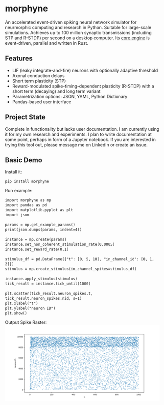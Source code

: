 # morphyne
An accelerated event-driven spiking neural network simulator for neurmorphic computing and research in Python. Suitable for large-scale simulations. Achieves up to 100 million synaptic transmissions (including STP and R-STDP) per second on a desktop computer. Its [core engine](https://github.com/ssgier/morphine) is event-driven, parallel and written in Rust.

## Features
* LIF (leaky integrate-and-fire) neurons with optionally adaptive threshold
* Axonal conduction delays
* Short term plasticity (STP)
* Reward-modulated spike-timing-dependent plasticity (R-STDP) with a short term (decaying) and long term variant
* Parametrization options: JSON, YAML, Python Dictionary
* Pandas-based user interface

## Project State
Complete in functionality but lacks user documentation. I am currently using it for my own research and experiments. I plan to write documentation at some point, perhaps in form of a Jupyter notebook. If you are interested in trying this tool out, please message me on LinkedIn or create an issue.

## Basic Demo
Install it:
```
pip install morphyne
```

Run example:
```
import morphyne as mp
import pandas as pd
import matplotlib.pyplot as plt
import json

params = mp.get_example_params()
print(json.dumps(params, indent=4))

instance = mp.create(params)
instance.set_non_coherent_stimulation_rate(0.0005)
instance.set_reward_rate(0.1)

stimulus_df = pd.DataFrame({"t": [0, 5, 10], "in_channel_id": [0, 1, 2]})
stimulus = mp.create_stimulus(in_channel_spikes=stimulus_df)

instance.apply_stimulus(stimulus)
tick_result = instance.tick_until(1000)

plt.scatter(tick_result.neuron_spikes.t, tick_result.neuron_spikes.nid, s=1)
plt.xlabel("t")
plt.ylabel("neuron ID")
plt.show()
```
Output Spike Raster:
![spike raster](resources/spike_raster.png)
